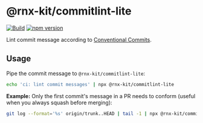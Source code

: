 # @rnx-kit/commitlint-lite

[![Build](https://github.com/microsoft/rnx-kit/actions/workflows/build.yml/badge.svg)](https://github.com/microsoft/rnx-kit/actions/workflows/build.yml)
[![npm version](https://img.shields.io/npm/v/@rnx-kit/commitlint-lite)](https://www.npmjs.com/package/@rnx-kit/commitlint-lite)

Lint commit message according to [Conventional Commits](https://www.conventionalcommits.org/en/v1.0.0/).

## Usage

Pipe the commit message to `@rnx-kit/commitlint-lite`:

```sh
echo 'ci: lint commit messages' | npx @rnx-kit/commitlint-lite
```

**Example:** Only the first commit's message in a PR needs to conform (useful
when you always squash before merging):

```sh
git log --format='%s' origin/trunk..HEAD | tail -1 | npx @rnx-kit/commitlint-lite
```
